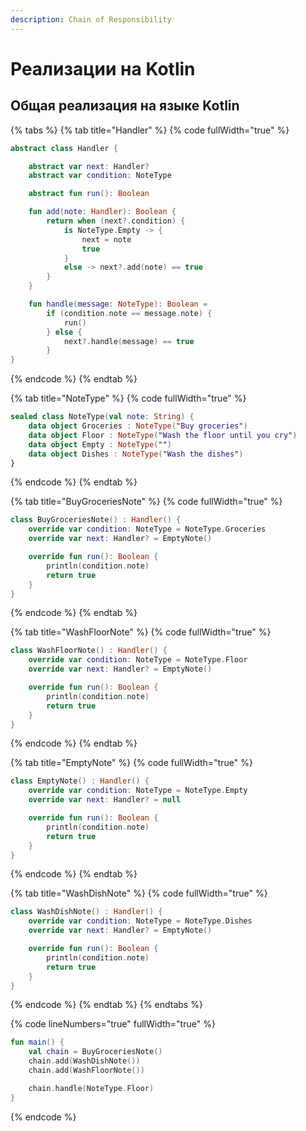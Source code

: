 ```yaml
---
description: Chain of Responsibility
---
```


# Реализации на Kotlin

## Общая реализация на языке Kotlin

{% tabs %}
{% tab title="Handler" %}
{% code fullWidth="true" %}
```kotlin
abstract class Handler {

    abstract var next: Handler?
    abstract var condition: NoteType

    abstract fun run(): Boolean

    fun add(note: Handler): Boolean {
        return when (next?.condition) {
            is NoteType.Empty -> {
                next = note
                true
            }
            else -> next?.add(note) == true
        }
    }

    fun handle(message: NoteType): Boolean =
        if (condition.note == message.note) {
            run()
        } else {
            next?.handle(message) == true
        }
}
```
{% endcode %}
{% endtab %}

{% tab title="NoteType" %}
{% code fullWidth="true" %}
```kotlin
sealed class NoteType(val note: String) {
    data object Groceries : NoteType("Buy groceries")
    data object Floor : NoteType("Wash the floor until you cry")
    data object Empty : NoteType("")
    data object Dishes : NoteType("Wash the dishes")
}
```
{% endcode %}
{% endtab %}

{% tab title="BuyGroceriesNote" %}
{% code fullWidth="true" %}
```kotlin
class BuyGroceriesNote() : Handler() {
    override var condition: NoteType = NoteType.Groceries
    override var next: Handler? = EmptyNote()

    override fun run(): Boolean {
        println(condition.note)
        return true
    }
}
```
{% endcode %}
{% endtab %}

{% tab title="WashFloorNote" %}
{% code fullWidth="true" %}
```kotlin
class WashFloorNote() : Handler() {
    override var condition: NoteType = NoteType.Floor
    override var next: Handler? = EmptyNote()

    override fun run(): Boolean {
        println(condition.note)
        return true
    }
}
```
{% endcode %}
{% endtab %}

{% tab title="EmptyNote" %}
{% code fullWidth="true" %}
```kotlin
class EmptyNote() : Handler() {
    override var condition: NoteType = NoteType.Empty
    override var next: Handler? = null

    override fun run(): Boolean {
        println(condition.note)
        return true
    }
}
```
{% endcode %}
{% endtab %}

{% tab title="WashDishNote" %}
{% code fullWidth="true" %}
```kotlin
class WashDishNote() : Handler() {
    override var condition: NoteType = NoteType.Dishes
    override var next: Handler? = EmptyNote()

    override fun run(): Boolean {
        println(condition.note)
        return true
    }
}
```
{% endcode %}
{% endtab %}
{% endtabs %}

{% code lineNumbers="true" fullWidth="true" %}
```kotlin
fun main() {
    val chain = BuyGroceriesNote()
    chain.add(WashDishNote())
    chain.add(WashFloorNote())

    chain.handle(NoteType.Floor)
}
```
{% endcode %}
